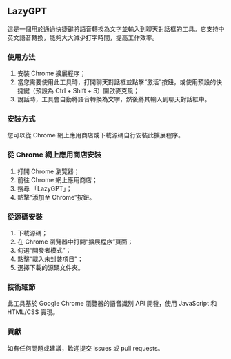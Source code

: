 ## LazyGPT

這是一個用於通過快捷鍵將語音轉換為文字並輸入到聊天對話框的工具。它支持中英文語音轉換，能夠大大減少打字時間，提高工作效率。

### 使用方法
1. 安裝 Chrome 擴展程序；
2. 當您需要使用此工具時，打開聊天對話框並點擊“激活”按鈕，或使用預設的快捷鍵（預設為 Ctrl + Shift + S）開啟麥克風；
3. 說話時，工具會自動將語音轉換為文字，然後將其輸入到聊天對話框中。

### 安裝方式
您可以從 Chrome 網上應用商店或下載源碼自行安裝此擴展程序。

### 從 Chrome 網上應用商店安裝
1. 打開 Chrome 瀏覽器；
2. 前往 Chrome 網上應用商店；
3. 搜尋 「LazyGPT」；
4. 點擊“添加至 Chrome”按鈕。

### 從源碼安裝
1. 下載源碼；
2. 在 Chrome 瀏覽器中打開“擴展程序”頁面；
3. 勾選“開發者模式”；
4. 點擊“載入未封裝項目”；
5. 選擇下載的源碼文件夾。


### 技術細節
此工具基於 Google Chrome 瀏覽器的語音識別 API 開發，使用 JavaScript 和 HTML/CSS 實現。

### 貢獻
如有任何問題或建議，歡迎提交 issues 或 pull requests。